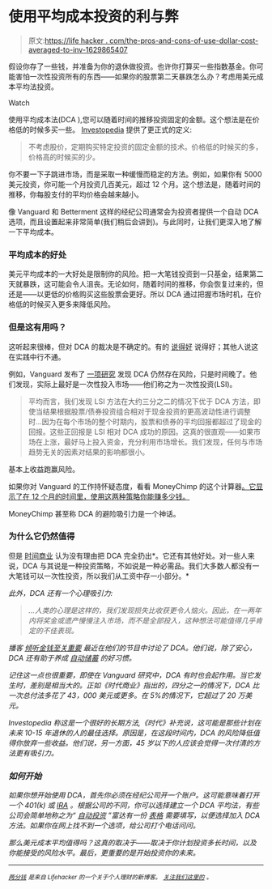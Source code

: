 # 使用平均成本投资的利与弊

> 原文:[https://life hacker . com/the-pros-and-cons-of-use-dollar-cost-averaged-to-inv-1629865407](https://lifehacker.com/the-pros-and-cons-of-using-dollar-cost-averaging-to-inv-1629865407)

假设你存了一些钱，并准备为你的退休做投资。也许你打算买一些指数基金。你可能害怕一次性投资所有的东西——如果你的股票第二天暴跌怎么办？考虑用美元成本平均法投资。

Watch

使用平均成本法(DCA ),您可以随着时间的推移投资固定的金额。这个想法是在价格低的时候多买一些。 [Investopedia](http://www.investopedia.com/terms/d/dollarcostaveraging.asp) 提供了更正式的定义:

> 不考虑股价，定期购买特定投资的固定金额的技术。价格低的时候买的多，价格高的时候买的少。

你不要一下子跳进市场，而是采取一种缓慢而稳定的方法。例如，如果你有 5000 美元投资，你可能一个月投资几百美元，超过 12 个月。这个想法是，随着时间的推移，你每股支付的平均价格会越来越小。

像 Vanguard 和 Betterment 这样的经纪公司通常会为投资者提供一个自动 DCA 选项，而且设置起来非常简单(我们稍后会讲到)。与此同时，让我们更深入地了解一下平均成本。

### 平均成本的好处

美元平均成本的一大好处是限制你的风险。把一大笔钱投资到一只基金，结果第二天就暴跌，这可能会令人沮丧。无论如何，随着时间的推移，你会恢复过来的，但还是——以更低的价格购买这些股票会更好。所以 DCA 通过把握市场时机，在价格低的时候买入更多来降低风险。

### 但是这有用吗？

这听起来很棒，但对 DCA 的裁决是不确定的。有的 [说得好](http://www.investopedia.com/articles/mutualfund/05/071305.asp) 说得好；其他人说这在实践中行不通。

例如，Vanguard 发布了 [一项研究](https://pressroom.vanguard.com/content/nonindexed/7.23.2012_Dollar-cost_Averaging.pdf) 发现 DCA 仍然存在风险，只是时间晚了。他们发现，实际上最好是一次性投入市场——他们称之为一次性投资(LSI)。

> 平均而言，我们发现 LSI 方法在大约三分之二的情况下优于 DCA 方法，即使当结果根据股票/债券投资组合相对于现金投资的更高波动性进行调整时...因为在每个市场的整个时期内，股票和债券的平均回报都超过了现金的回报。这些正回报是 LSI 相对 DCA 成功的原因。这真的很直观——如果市场在上涨，最好马上投入资金，充分利用市场增长。我们发现，任何与市场趋势无关的因素对结果的影响都很小。

基本上收益跑赢风险。

如果你对 Vanguard 的工作持怀疑态度，看看 MoneyChimp 的这个计算器[。它显示了在 12 个月的时间里，使用这两种策略你能赚多少钱。](http://www.moneychimp.com/features/dollar_cost.htm)

MoneyChimp 甚至称 DCA 的避险吸引力是一个神话。

### 为什么它仍然值得

但是 [时间商业](http://business.time.com/2012/11/15/is-dollar-cost-averaging-dumb/) 认为没有理由把 DCA 完全扔出*。它还有其他好处。对一些人来说，DCA 与其说是一种投资策略，不如说是一种必需品。我们大多数人都没有一大笔钱可以一次性投资，所以我们从工资中存一小部分。*

*此外，DCA 还有一个心理吸引力:*

> *...人类的心理是这样的，我们发现损失比收获更令人恼火。因此，在一两年内将奖金或遗产慢慢注入市场，而不是全部投入，这种想法可能值得几乎肯定的不佳表现。*

*播客 [倾听金钱至关重要](http://www.listenmoneymatters.com/dollar-cost-averaging/) 最近在他们的节目中讨论了 DCA。他们说，除了安心，DCA 还有助于养成 [自动储蓄](https://lifehacker.com/ramit-sethi-on-getting-rich-and-automating-your-money-5180515) 的好习惯。*

*记住这一点也很重要，即使在 Vanguard 研究中，DCA 有时也会起作用。当它发生时，差别是相当大的。正如《时代商业》指出的，四分之一的情况下，DCA 比一次总付法多花了 43，000 美元或更多。在 5%的情况下，它超过了 20 万美元。*

*Investopedia 称这是一个很好的长期方法,《时代》补充说，这可能是那些计划在未来 10-15 年退休的人的最佳选择。原因是，在这段时间内，DCA 的风险降低值得你放弃一些收益。他们说，另一方面，45 岁以下的人应该会觉得一次付清的方法更有吸引力。*

### *如何开始*

*如果你想开始使用 DCA，首先你必须在经纪公司开一个账户。这可能意味着打开一个 401(k) 或 [IRA](https://lifehacker.com/a-beginner-s-guide-to-opening-an-ira-1607498930) 。根据公司的不同，你可以选择建立一个 DCA 平均法，有些公司会简单地称之为“ [自动投资](https://personal.vanguard.com/us/whatweoffer/accountservices/savings) ”富达有一份 [表格](https://www.fidelity.com/bin-public/060_www_fidelity_com/documents/customer-service/annuities-FPRA-FRRA-dollar-cost-averaging.pdf) 需要填写，以便选择加入 DCA 方法。如果你在网上找不到一个选项，给公司打个电话问问。*

*那么美元成本平均值得吗？这真的取决于——取决于你计划投资多长时间，以及你能接受的风险水平。最后，更重要的是开始投资你的未来。*

* * *

*[*<small>两分钱</small>*](http://twocents.lifehacker.com/) *<small>是来自 Lifehacker 的一个关于个人理财的新博客。</small>* [*<small>关注我们这里的</small>*](https://twitter.com/TwoCentsLH) <small>*。*</small>*